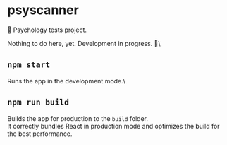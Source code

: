 # psyscanner

🧶 Psychology tests project.

Nothing to do here, yet.
Development in progress. :hammer:\

## `npm start`

Runs the app in the development mode.\

## `npm run build`

Builds the app for production to the `build` folder.\
It correctly bundles React in production mode and optimizes the build for the best performance.
